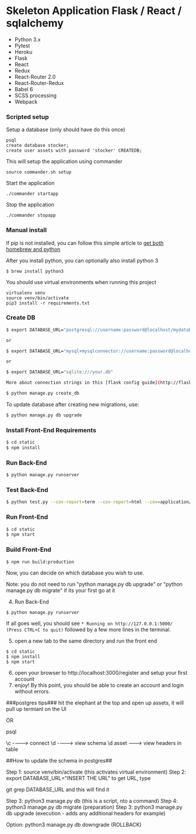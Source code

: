 # Skeleton Application Flask / React / sqlalchemy

* Python 3.x
* Pytest
* Heroku
* Flask
* React
* Redux
* React-Router 2.0
* React-Router-Redux
* Babel 6
* SCSS processing
* Webpack


### Scripted setup
Setup a database (only should have do this once)
```
psql
create database stocker;
create user assets with password 'stocker' CREATEDB;
```

This will setup the application using commander
```
source commander.sh setup
```

Start the application
```
./commander startapp
```

Stop the application
```
./commander stopapp
```

### Manual install
If pip is not installed, you can follow this simple article to [get both homebrew and python](https://howchoo.com/g/mze4ntbknjk/install-pip-on-mac-os-x)

After you install python, you can optionally also install python 3

```
$ brew install python3
```

You should use virtual environments when running this project
```
virtualenv venv
source venv/bin/activate
pip3 install -r requirements.txt
```

### Create DB
```sh
$ export DATABASE_URL="postgresql://username:password@localhost/mydatabase"

or

$ export DATABASE_URL="mysql+mysqlconnector://username:password@localhost/mydatabase"

or

$ export DATABASE_URL="sqlite:///your.db"

More about connection strings in this [flask config guide](http://flask-sqlalchemy.pocoo.org/2.1/config/)

$ python manage.py create_db
```

To update database after creating new migrations, use:

```sh
$ python manage.py db upgrade
```

### Install Front-End Requirements
```sh
$ cd static
$ npm install
```

### Run Back-End

```sh
$ python manage.py runserver
```

### Test Back-End

```sh
$ python test.py --cov-report=term --cov-report=html --cov=application/ tests/
```

### Run Front-End

```sh
$ cd static
$ npm start
```

### Build Front-End

```sh
$ npm run build:production
```


Now, you can decide on which database you wish to use.


Note: you do not need to run "python manage.py db upgrade" or "python manage.py db migrate" if its your first go at it

4. Run Back-End

```
$ python manage.py runserver
```

If all goes well, you should see ```* Running on http://127.0.0.1:5000/ (Press CTRL+C to quit)``` followed by a few more lines in the terminal.

5. open a new tab to the same directory and run the front end

```
$ cd static
$ npm install
$ npm start
```

6. open your browser to http://localhost:3000/register and setup your first account
7. enjoy! By this point, you should be able to create an account and login without errors.

###postgres tips###
hit the elephant at the top and open up assets, it will pull up termianl on the UI

OR

psql

\c   ----> connect
\d ----> view schema
\d asset ---> view headers in table

##How to update the schema in postgres##

Step 1: source venv/bin/activate  (this activates virtual environment)
Step 2: export DATABASE_URL="INSERT THE URL"
to get URL, type

git grep DATABASE_URL and this will find it

Step 3: python3 manage.py db (this is a script, nto a command)
Step 4: python3 manage.py db migrate (preparation)
Step 3: python3 manage.py db upgrade (execution - adds any additional headers for example)

Option: python3 manage.py db downgrade (ROLLBACK)
